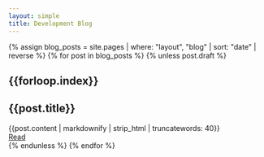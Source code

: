 ```yaml
---
layout: simple
title: Development Blog
---
```

{% assign blog_posts = site.pages | where: "layout", "blog" | sort: "date" | reverse %}
{% for post in blog_posts %}
	{% unless post.draft %}
	<div class='container title'>
		<div>
			<h2>{{forloop.index}}</h2>
			<h2>{{post.title}}</h2>
		</div>
		{{post.content | markdownify | strip_html | truncatewords: 40}}
		<div>
			<a class='button' href='{{page.url}}'>Read</a>
		</div>
	</div>
	{% endunless %}
{% endfor %}